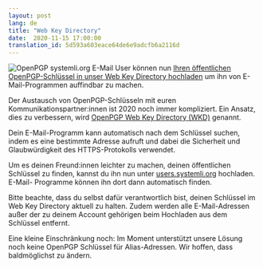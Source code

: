 ```yaml
---
layout: post
lang: de
title: "Web Key Directory"
date:  2020-11-15 17:00:00
translation_id: 5d593a603eace64de6e9adcfb6a2116d
---
```


![OpenPGP](/assets/img/openpgp.png)
systemli.org E-Mail User können nun [Ihren öffentlichen OpenPGP-Schlüssel
in unser Web Key Directory hochladen](https://users.systemli.org/de/openpgp)
um ihn von E-Mail-Programmen auffindbar zu machen.

Der Austausch von OpenPGP-Schlüsseln mit euren Kommunikationspartner:innen
ist 2020 noch immer kompliziert. Ein Ansatz, dies zu verbessern, wird [OpenPGP
Web Key Directory (WKD)](https://wiki.gnupg.org/WKD) genannt.

Dein E-Mail-Programm kann automatisch nach dem Schlüssel suchen, indem es eine
bestimmte Adresse aufruft und dabei die Sicherheit und Glaubwürdigkeit des
HTTPS-Protokolls verwendet.

Um es deinen Freund:innen leichter zu machen, deinen öffentlichen Schlüssel zu
finden, kannst du ihn nun unter
[users.systemli.org](https://users.systemli.org/de/openpgp) hochladen. E-Mail-
Programme können ihn dort dann automatisch finden.

Bitte beachte, dass du selbst dafür verantwortlich bist, deinen Schlüssel im
Web Key Directory aktuell zu halten. Zudem werden alle E-Mail-Adressen außer
der zu deinem Account gehörigen beim Hochladen aus dem Schlüssel entfernt.

Eine kleine Einschränkung noch: Im Moment unterstützt unsere Lösung noch
keine OpenPGP Schlüssel für Alias-Adressen. Wir hoffen, dass baldmöglichst
zu ändern.
